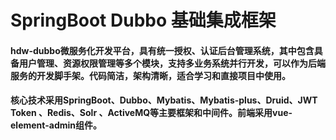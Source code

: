 # SpringBoot Dubbo 基础集成框架
#### hdw-dubbo微服务化开发平台，具有统一授权、认证后台管理系统，其中包含具备用户管理、资源权限管理等多个模块，支持多业务系统并行开发，可以作为后端服务的开发脚手架。代码简洁，架构清晰，适合学习和直接项目中使用。
#### 核心技术采用SpringBoot、Dubbo、Mybatis、Mybatis-plus、Druid、JWT Token 、Redis、Solr 、ActiveMQ等主要框架和中间件。前端采用vue-element-admin组件。


